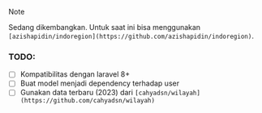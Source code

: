 > [!NOTE]
> Sedang dikembangkan. Untuk saat ini bisa menggunakan `[azishapidin/indoregion](https://github.com/azishapidin/indoregion)`.

### TODO:
- [ ] Kompatibilitas dengan laravel 8+
- [ ] Buat model menjadi dependency terhadap user
- [ ] Gunakan data terbaru (2023) dari `[cahyadsn/wilayah](https://github.com/cahyadsn/wilayah)`
